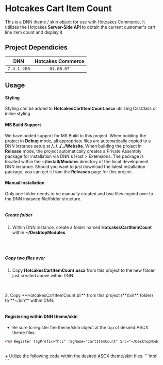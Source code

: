 # Hotcakes Cart Item Count
This is a DNN theme / skin object for use with [Hotcakes Commerce](http://www.hotcakescommerce.com).  It utilizes the Hotcakes **Server-Side API** to obtain the current customer's cart line item count and display it.

## Project Dependicies
| DNN         | Hotcakes Commerce |
|:-----------:|:-----------------:|
| `7.4.1.280` | `01.08.07`        |

## Usage
#### Styling
Styling can be added to **HotcakesCartItemCount.ascx** utilizing CssClass or inline styling.


#### MS Build Support
We have added support for MS Build to this project.  When building the project in **Debug** mode, all appropriate files are automatically copied to a DNN instance setup at **/../../../Website**.  When building the project in **Release** mode, the project automatically creates a Private Assembly package for installation via DNN's Host > Extensions.  The package is located within the **~/Install/Modules** directory of the local development DNN instance.  Should you want to just download the latest installation package, you can get it from the **Releases** page for this project.


#### Manual Installation
Only one folder needs to be manually created and two files copied over to the DNN instance file/folder structure.
<br />
<br />
##### Create folder
1. Within DNN instance, create a folder named **HotcakesCartItemCount** within **~/DesktopModules**.
<br />
<br />

##### Copy two files over
1. Copy **HotcakesCartItemCount.ascx** from this project to the new folder just created above within DNN.
<br />
<br />
2. Copy **HotcakesCartItemCount.dll** from this project (**/bin** folder) to **~/bin** within DNN.
<br /><br />

#### Registering within DNN theme/skin
+ Be sure to register the theme/skin object at the top of desired ASCX theme files:
```html
<%@ Register TagPrefix="hcc" TagName="CartItemCount" Src="~/DesktopModules/HotcakesCartItemCount/HotcakesCartItemCount.ascx" %>
```
<br />
+ Utilize the following code within the desired ASCX theme/skin files:
```html
<hcc:CartItemCount id="hccCartItemCount" runat="server" />
``` 

